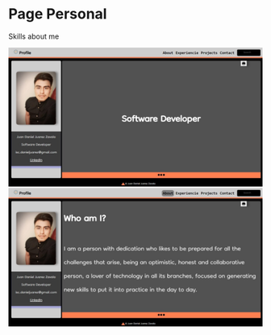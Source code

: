 # Page Personal
Skills about me

<img src="./assets/dashboard-main.jpeg"></img>
<img src="./assets/dashboard-about.jpeg"></img>
